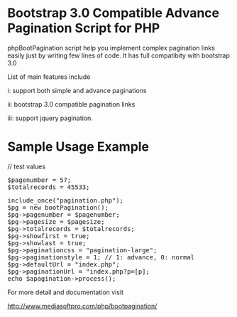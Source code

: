Bootstrap 3.0 Compatible Advance Pagination Script for PHP
=================================

phpBootPagination script help you implement complex pagination links easily just by writing few lines of code. It has full compatibity with bootstrap 3.0

List of main features include

i: support both simple and advance paginations

ii: bootstrap 3.0 compatible pagination links

iii: support jquery pagination.

Sample Usage Example
==================================

// test values
<pre>
$pagenumber = 57;
$totalrecords = 45533;
</pre>
<pre>
include_once("pagination.php"); 
$pg = new bootPagination();
$pg->pagenumber = $pagenumber;
$pg->pagesize = $pagesize;
$pg->totalrecords = $totalrecords;
$pg->showfirst = true;
$pg->showlast = true;
$pg->paginationcss = "pagination-large";
$pg->paginationstyle = 1; // 1: advance, 0: normal
$pg->defaultUrl = "index.php";
$pg->paginationUrl = "index.php?p=[p];
echo $apagination->process();
</pre>

For more detail and documentation visit

http://www.mediasoftpro.com/php/bootpagination/
